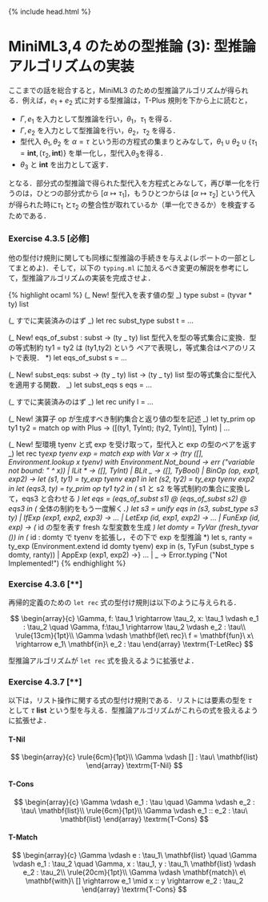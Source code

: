 {% include head.html %}

# MiniML3,4 のための型推論 (3): 型推論アルゴリズムの実装

ここまでの話を総合すると，MiniML3 のための型推論アルゴリズムが得られる．例えば，$e_1 + e_2$ 式に対する型推論は，$\textrm{T-Plus}$ 規則を下から上に読むと，

- $\Gamma, e_1$ を入力として型推論を行い，$\theta_1$，$\tau_1$ を得る．
- $\Gamma, e_2$ を入力として型推論を行い，$\theta_2$，$\tau_2$ を得る．
- 型代入 $\theta_1, \theta_2$ を $\alpha = \tau$ という形の方程式の集まりとみなして，$\theta_1 \cup \theta_2 \cup \{\tau_1 = \mathbf{int}, (\tau_2, \mathbf{int})\}$ を単一化し，型代入$\theta_3$を得る．
- $\theta_3$ と $\mathbf{int}$ を出力として返す．

となる．部分式の型推論で得られた型代入を方程式とみなして，再び単一化を行うのは，ひとつの部分式から $[\alpha \mapsto \tau_1]$，もうひとつからは $[\alpha \mapsto \tau_2]$ という代入が得られた時に$\tau_1$ と$\tau_2$ の整合性が取れているか（単一化できるか）を検査するためである．

### Exercise 4.3.5 [必修]

他の型付け規則に関しても同様に型推論の手続きを与えよ(レポートの一部としてまとめよ)．そして，以下の `typing.ml` に加えるべき変更の解説を参考にして，型推論アルゴリズムの実装を完成させよ．

{% highlight ocaml %}
(_ New! 型代入を表す値の型 _)
type subst = (tyvar \* ty) list

(_ すでに実装済みのはず _)
let rec subst_type subst t = ...

(_ New! eqs_of_subst : subst -> (ty _ ty) list
型代入を型の等式集合に変換．型の等式制約 ty1 = ty2 は (ty1,ty2) という
ペアで表現し，等式集合はペアのリストで表現． \*)
let eqs_of_subst s = ...

(_ New!
subst_eqs: subst -> (ty _ ty) list -> (ty _ ty) list
型の等式集合に型代入を適用する関数． _)
let subst_eqs s eqs = ...

(_ すでに実装済みのはず _)
let rec unify l = ...

(_ New! 演算子 op が生成すべき制約集合と返り値の型を記述 _)
let ty_prim op ty1 ty2 = match op with
Plus -> ([(ty1, TyInt); (ty2, TyInt)], TyInt)
| ...

(_ New! 型環境 tyenv と式 exp を受け取って，型代入と exp の型のペアを返す _)
let rec ty*exp tyenv exp =
match exp with
Var x ->
(try ([], Environment.lookup x tyenv) with
Environment.Not_bound -> err ("variable not bound: " ^ x))
| ILit * -> ([], TyInt)
| BLit _ -> ([], TyBool)
| BinOp (op, exp1, exp2) ->
let (s1, ty1) = ty_exp tyenv exp1 in
let (s2, ty2) = ty_exp tyenv exp2 in
let (eqs3, ty) = ty_prim op ty1 ty2 in
(* s1 と s2 を等式制約の集合に変換して，eqs3 と合わせる *)
let eqs = (eqs_of_subst s1) @ (eqs_of_subst s2) @ eqs3 in
(* 全体の制約をもう一度解く．*)
let s3 = unify eqs in (s3, subst_type s3 ty)
| IfExp (exp1, exp2, exp3) -> ...
| LetExp (id, exp1, exp2) -> ...
| FunExp (id, exp) ->
(* id の型を表す fresh な型変数を生成 *)
let domty = TyVar (fresh_tyvar ()) in
(* id : domty で tyenv を拡張し，その下で exp を型推論 *)
let s, ranty =
ty_exp (Environment.extend id domty tyenv) exp in
(s, TyFun (subst_type s domty, ranty))
| AppExp (exp1, exp2) ->} ...
| _ -> Error.typing ("Not Implemented!")
{% endhighlight %}

### Exercise 4.3.6 [**]

再帰的定義のための `let rec` 式の型付け規則は以下のように与えられる．

$$
\begin{array}{c}
\Gamma, f: \tau_1 \rightarrow \tau_2, x: \tau_1 \vdash e_1 : \tau_2 \quad
\Gamma, f:\tau_1 \rightarrow \tau_2 \vdash e_2 : \tau\\
\rule{13cm}{1pt}\\
\Gamma \vdash \mathbf{let\ rec}\ f = \mathbf{fun}\ x\ \rightarrow e_1\ \mathbf{in}\ e_2 : \tau
\end{array}
\textrm{T-LetRec}
$$

型推論アルゴリズムが `let rec` 式を扱えるように拡張せよ．

### Exercise 4.3.7 [**]

以下は，リスト操作に関する式の型付け規則である．リストには要素の型を $\tau$ として $\tau\ \mathbf{list}$ という型を与える．型推論アルゴリズムがこれらの式を扱えるように拡張せよ．

#### T-Nil

$$
\begin{array}{c}
\rule{6cm}{1pt}\\
\Gamma \vdash [] : \tau\ \mathbf{list}
\end{array}
\textrm{T-Nil}
$$

#### T-Cons

$$
\begin{array}{c}
\Gamma \vdash e_1 : \tau \quad
\Gamma \vdash e_2 : \tau\ \mathbf{list}\\
\rule{6cm}{1pt}\\
\Gamma \vdash e_1 :: e_2 : \tau\ \mathbf{list}
\end{array}
\textrm{T-Cons}
$$

#### T-Match

$$
\begin{array}{c}
\Gamma \vdash e : \tau_1\ \mathbf{list} \quad
\Gamma \vdash e_1 : \tau_2 \quad
\Gamma, x : \tau_1, y : \tau_1\ \mathbf{list} \vdash e_2 : \tau_2\\
\rule{20cm}{1pt}\\
	\Gamma \vdash \mathbf{match}\ e\ \mathbf{with}\ [] \rightarrow e_1 \mid x :: y \rightarrow e_2 : \tau_2
\end{array}
\textrm{T-Cons}
$$
